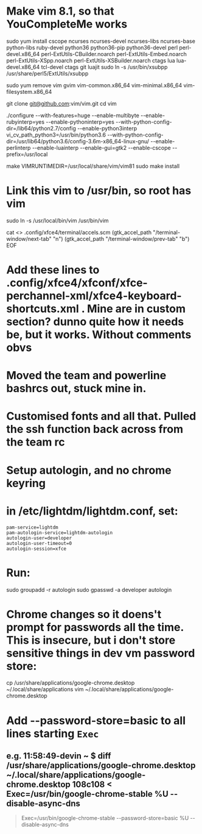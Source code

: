 # Make vim 8.1, so that YouCompleteMe works
sudo yum install cscope ncurses ncurses-devel ncurses-libs ncurses-base python-libs ruby-devel python36 python36-pip python36-devel perl perl-devel.x86_64 perl-ExtUtils-CBuilder.noarch perl-ExtUtils-Embed.noarch perl-ExtUtils-XSpp.noarch perl-ExtUtils-XSBuilder.noarch ctags lua lua-devel.x86_64 tcl-devel ctags git luajit
sudo ln -s /usr/bin/xsubpp /usr/share/perl5/ExtUtils/xsubpp

sudo yum remove vim gvim vim-common.x86_64 vim-minimal.x86_64 vim-filesystem.x86_64

git clone git@github.com:vim/vim.git
cd vim

./configure --with-features=huge --enable-multibyte --enable-rubyinterp=yes --enable-pythoninterp=yes --with-python-config-dir=/lib64/python2.7/config --enable-python3interp vi_cv_path_python3=/usr/bin/python3.6 --with-python-config-dir=/usr/lib64/python3.6/config-3.6m-x86_64-linux-gnu/ --enable-perlinterp --enable-luainterp --enable-gui=gtk2 --enable-cscope --prefix=/usr/local

make VIMRUNTIMEDIR=/usr/local/share/vim/vim81
sudo make install

# Link this vim to /usr/bin, so root has vim
sudo ln -s /usr/local/bin/vim /usr/bin/vim

cat <<EOF >> .config/xfce4/terminal/accels.scm
(gtk_accel_path "<Actions>/terminal-window/next-tab" "<Primary>n")
(gtk_accel_path "<Actions>/terminal-window/prev-tab" "<Primary>b")
EOF

# Add these lines to .config/xfce4/xfconf/xfce-perchannel-xml/xfce4-keyboard-shortcuts.xml . Mine are in custom section? dunno quite how it needs be, but it works. Without comments obvs
#      <property name="&lt;Super&gt;Right" type="string" value="tile_right_key"/>
#      <property name="&lt;Super&gt;Down" type="string" value="tile_down_key"/>
#      <property name="&lt;Primary&gt;&lt;Shift&gt;Up" type="string" value="maximize_window_key"/>
#      <property name="&lt;Super&gt;Up" type="string" value="tile_up_key"/>
#      <property name="&lt;Super&gt;Left" type="string" value="tile_left_key"/>


# Moved the team and powerline bashrcs out, stuck mine in.
# Customised fonts and all that. Pulled the ssh function back across from the team rc
# Setup autologin, and no chrome keyring
  # in /etc/lightdm/lightdm.conf, set:
```
pam-service=lightdm
pam-autologin-service=lightdm-autologin
autologin-user=developer
autologin-user-timeout=0
autologin-session=xfce

```
# Run:
sudo groupadd -r autologin
sudo gpasswd -a developer autologin

# Chrome changes so it doens't prompt for passwords all the time. This is insecure, but i don't store sensitive things in dev vm password store:
cp /usr/share/applications/google-chrome.desktop ~/.local/share/applications
vim ~/.local/share/applications/google-chrome.desktop
# Add --password-store=basic to all lines starting `Exec`
e.g.
11:58:49-devin ~ $ diff /usr/share/applications/google-chrome.desktop ~/.local/share/applications/google-chrome.desktop
108c108
< Exec=/usr/bin/google-chrome-stable %U --disable-async-dns
---
> Exec=/usr/bin/google-chrome-stable --password-store=basic %U --disable-async-dns
